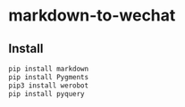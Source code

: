 # markdown-to-wechat



## Install

```bash
pip install markdown
pip install Pygments
pip3 install werobot
pip install pyquery
```